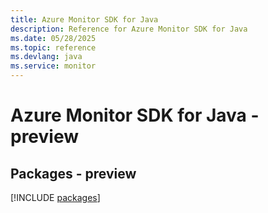 ```yaml
---
title: Azure Monitor SDK for Java
description: Reference for Azure Monitor SDK for Java
ms.date: 05/28/2025
ms.topic: reference
ms.devlang: java
ms.service: monitor
---
```

# Azure Monitor SDK for Java - preview
## Packages - preview
[!INCLUDE [packages](monitor-index.md)]